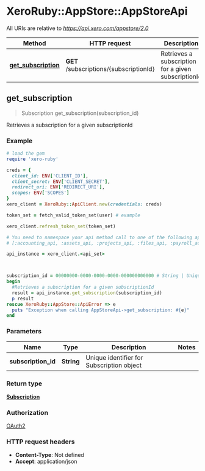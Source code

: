 # XeroRuby::AppStore::AppStoreApi

All URIs are relative to *https://api.xero.com/appstore/2.0*

Method | HTTP request | Description
------------- | ------------- | -------------
[**get_subscription**](AppStoreApi.md#get_subscription) | **GET** /subscriptions/{subscriptionId} | Retrieves a subscription for a given subscriptionId



## get_subscription

> Subscription get_subscription(subscription_id)

Retrieves a subscription for a given subscriptionId

### Example

```ruby
# load the gem
require 'xero-ruby'

creds = {
  client_id: ENV['CLIENT_ID'],
  client_secret: ENV['CLIENT_SECRET'],
  redirect_uri: ENV['REDIRECT_URI'],
  scopes: ENV['SCOPES']
}
xero_client = XeroRuby::ApiClient.new(credentials: creds)

token_set = fetch_valid_token_set(user) # example

xero_client.refresh_token_set(token_set)

# You need to namespace your api method call to one of the following api sets
# [:accounting_api, :assets_api, :projects_api, :files_api, :payroll_au_api, :payroll_nz_api, :payroll_uk_api, :app_store_api]

api_instance = xero_client.<api_set>



subscription_id = 00000000-0000-0000-0000-000000000000 # String | Unique identifier for Subscription object
begin
  #Retrieves a subscription for a given subscriptionId
  result = api_instance.get_subscription(subscription_id)
  p result
rescue XeroRuby::AppStore::ApiError => e
  puts "Exception when calling AppStoreApi->get_subscription: #{e}"
end
```

### Parameters


Name | Type | Description  | Notes
------------- | ------------- | ------------- | -------------
 **subscription_id** | **String**| Unique identifier for Subscription object | 

### Return type

[**Subscription**](Subscription.md)

### Authorization

[OAuth2](../README.md#OAuth2)

### HTTP request headers

- **Content-Type**: Not defined
- **Accept**: application/json

